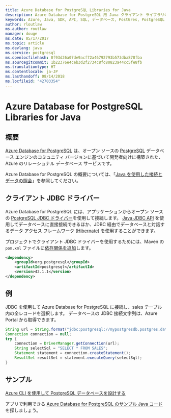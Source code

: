 ```yaml
---
title: Azure Database for PostgreSQL Libraries for Java
description: Azure Database for PostgreSQL 用 Java クライアント ライブラリのリファレンス ドキュメント
keywords: Azure, Java, SDK, API, SQL, データベース, PostGres, PostgreSQL
author: rloutlaw
ms.author: routlaw
manager: douge
ms.date: 05/17/2017
ms.topic: article
ms.devlang: java
ms.service: postgresql
ms.openlocfilehash: 0f93d26a07de9acf72a46792793b573dba878fba
ms.sourcegitcommit: 1b22376e4ceb3d2f2734c8fc80823a44cc5fe8fb
ms.translationtype: HT
ms.contentlocale: ja-JP
ms.lasthandoff: 08/14/2018
ms.locfileid: "42703354"
---
```

# <a name="azure-database-for-postgresql-libraries-for-java"></a>Azure Database for PostgreSQL Libraries for Java

## <a name="overview"></a>概要

[Azure Database for PostgreSQL](/azure/sql-database/sql-database-technical-overview) は、オープン ソースの [PostgreSQL](https://www.postgresql.org/) データベース エンジンのコミュニティ バージョンに基づいて開発者向けに構築された、Azure のリレーショナル データベース サービスです。

Azure Database for PostgreSQL の概要については、「[Java を使用した接続とデータの照会](/azure/postgresql/connect-java)」を参照してください。

## <a name="client-jdbc-driver"></a>クライアント JDBC ドライバー

Azure Database for PostgreSQL には、アプリケーションからオープン ソースの [PostgreSQL JDBC ドライバー](https://jdbc.postgresql.org/)を使用して接続します。 [Java JDBC API](https://docs.oracle.com/javase/8/docs/technotes/guides/jdbc/) を使用してデータベースに直接接続できるほか、JDBC 経由でデータベースと対話するデータ アクセス フレームワーク ([Hibernate](http://hibernate.org/)) を使用することができます。

プロジェクトでクライアント JDBC ドライバーを使用するためには、Maven の `pom.xml` ファイルに[依存関係を追加](https://maven.apache.org/guides/getting-started/index.html#How_do_I_use_external_dependencies)します。  

```XML
<dependency>
    <groupId>org.postgresql</groupId>
    <artifactId>postgresql</artifactId>
    <version>42.1.1</version>
</dependency>
```   

## <a name="example"></a>例

JDBC を使用して Azure Database for PostgreSQL に接続し、sales テーブル内の全レコードを選択します。 データベースの JDBC 接続文字列は、Azure Portal から取得できます。

```java
String url = String.format("jdbc:postgresql://mypostgresdb.postgres.database.azure.com:5432/mydb?user=frank@mypostgresdb&password=AbCdEfGhIjK&ssl=true");
Connection connection = null;
try {
    connection = DriverManager.getConnection(url);
    String selectSql = "SELECT * FROM SALES";
    Statement statement = connection.createStatement();
    ResultSet resultSet = statement.executeQuery(selectSql);
}
```

## <a name="samples"></a>サンプル

[Azure CLI を使用して PostgreSQL データベースを設計する](https://docs.microsoft.com/azure/postgresql/tutorial-design-database-using-azure-cli) 

アプリで利用できる [Azure Database for PostgreSQL のサンプル Java コード](https://azure.microsoft.com/resources/samples/?platform=java&term=postgres)を探しましょう。
